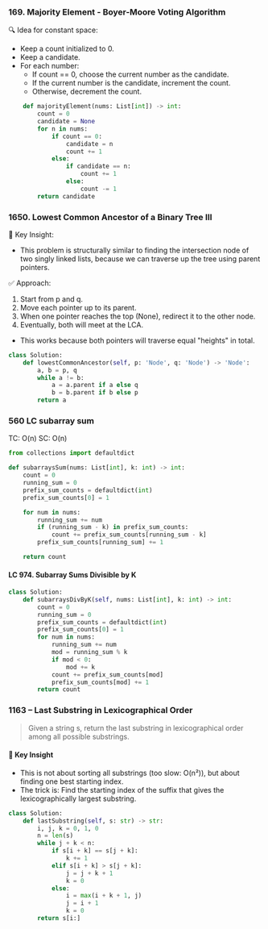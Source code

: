 ### 169. Majority Element - Boyer-Moore Voting Algorithm

🔍 Idea for constant space:
- Keep a count initialized to 0.
- Keep a candidate.
- For each number:
    - If count == 0, choose the current number as the candidate.
    - If the current number is the candidate, increment the count.
    - Otherwise, decrement the count.

```python
    def majorityElement(nums: List[int]) -> int:
        count = 0
        candidate = None
        for n in nums:
            if count == 0:
                candidate = n
                count += 1
            else:
                if candidate == n:
                    count += 1
                else:
                    count -= 1
        return candidate
```


### 1650. Lowest Common Ancestor of a Binary Tree III

🧠 Key Insight:
- This problem is structurally similar to finding the intersection node of two singly linked lists, because we can traverse up the tree using parent pointers.

✅ Approach:
1. Start from p and q.
2. Move each pointer up to its parent.
3. When one pointer reaches the top (None), redirect it to the other node.
4. Eventually, both will meet at the LCA.
- This works because both pointers will traverse equal "heights" in total.

```python
class Solution:
    def lowestCommonAncestor(self, p: 'Node', q: 'Node') -> 'Node':
        a, b = p, q
        while a != b:
            a = a.parent if a else q
            b = b.parent if b else p
        return a

```

### 560  LC subarray sum
TC: O(n) SC: O(n)
```python
from collections import defaultdict

def subarraysSum(nums: List[int], k: int) -> int:
    count = 0
    running_sum = 0
    prefix_sum_counts = defaultdict(int)
    prefix_sum_counts[0] = 1

    for num in nums:
        running_sum += num
        if (running_sum - k) in prefix_sum_counts:
            count += prefix_sum_counts[running_sum - k]
        prefix_sum_counts[running_sum] += 1

    return count
```
#### LC 974. Subarray Sums Divisible by K

```python
class Solution:
    def subarraysDivByK(self, nums: List[int], k: int) -> int:
        count = 0
        running_sum = 0
        prefix_sum_counts = defaultdict(int)
        prefix_sum_counts[0] = 1
        for num in nums:
            running_sum += num
            mod = running_sum % k
            if mod < 0:
                mod += k
            count += prefix_sum_counts[mod]
            prefix_sum_counts[mod] += 1
        return count  
```

### 1163 – Last Substring in Lexicographical Order
> Given a string s, return the last substring in lexicographical order among all possible substrings.

#### 🧠 Key Insight
- This is not about sorting all substrings (too slow: O(n²)), but about finding one best starting index.
- The trick is: Find the starting index of the suffix that gives the lexicographically largest substring.

```python
class Solution:
    def lastSubstring(self, s: str) -> str:
        i, j, k = 0, 1, 0
        n = len(s)
        while j + k < n:
            if s[i + k] == s[j + k]:
                k += 1
            elif s[i + k] > s[j + k]:
                j = j + k + 1
                k = 0
            else:
                i = max(i + k + 1, j)
                j = i + 1
                k = 0
        return s[i:]
```
